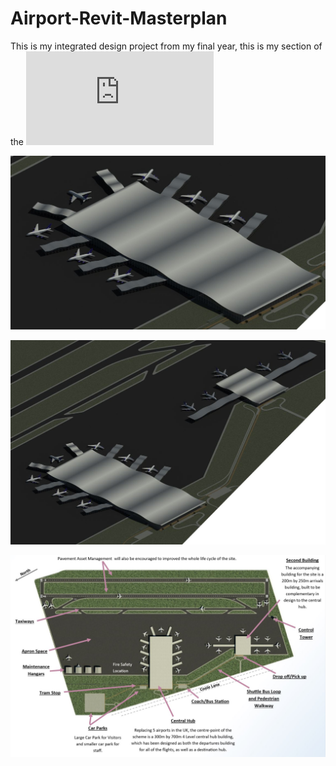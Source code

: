 # Airport-Revit-Masterplan
This is my integrated design project from my final year, this is my section of the ![Report](https://github.com/conorkelly1307/Airport-Revit-Masterplan/blob/main/Airport%20Revit%20Masterplan.pdf)

![Airport](https://raw.githubusercontent.com/conorkelly1307/Airport-Revit-Masterplan/main/Airport%20Revit%20Model.JPG)

![Airport](https://raw.githubusercontent.com/conorkelly1307/Airport-Revit-Masterplan/main/Airport%20Full%20Layout%20(3D%20View).JPG)

![Airport](https://raw.githubusercontent.com/conorkelly1307/Airport-Revit-Masterplan/main/Airport%20Full%20Layout%20(Plan%20View).JPG)



